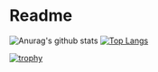 # Readme
![Anurag's github stats](https://github-readme-stats.vercel.app/api?username=wkn816&show_icons=true&theme=radical)
[![Top Langs](https://github-readme-stats.vercel.app/api/top-langs/?username=wkn816&exclude_repo=github-readme-stats,anuraghazra.github.io)](https://github.com/wkn816/github-readme-stats)

[![trophy](https://github-profile-trophy.vercel.app/?username=wkn816&theme=gruvbox)](https://github.com/ryo-ma/github-profile-trophy)
